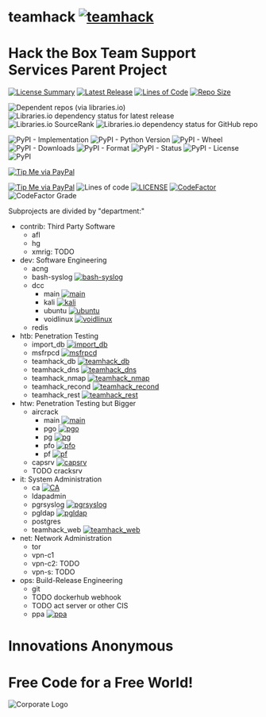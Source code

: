 # teamhack [![teamhack](https://github.com/InnovAnon-Inc/teamhack/actions/workflows/pkgrel.yml/badge.svg)](https://github.com/InnovAnon-Inc/teamhack/actions/workflows/pkgrel.yml)
Hack the Box Team Support Services Parent Project
==========
[![License Summary](https://img.shields.io/github/license/InnovAnon-Inc/teamhack?color=%23FF1100&label=Free%20Code%20for%20a%20Free%20World%21&logo=InnovAnon%2C%20Inc.&logoColor=%23FF1133&style=plastic)](https://tldrlegal.com/license/unlicense#summary)
[![Latest Release](https://img.shields.io/github/commits-since/InnovAnon-Inc/teamhack/latest?color=%23FF1100&include_prereleases&logo=InnovAnon%2C%20Inc.&logoColor=%23FF1133&style=plastic)](https://github.com/InnovAnon-Inc/teamhack/releases/latest)
[![Lines of Code](https://tokei.rs/b1/github/InnovAnon-Inc/teamhack?category=code&color=FF1100&logo=InnovAnon-Inc&logoColor=FF1133&style=plastic)](https://github.com/InnovAnon-Inc/teamhack)
[![Repo Size](https://img.shields.io/github/repo-size/InnovAnon-Inc/teamhack?color=%23FF1100&logo=InnovAnon%2C%20Inc.&logoColor=%23FF1133&style=plastic)](https://github.com/InnovAnon-Inc/teamhack)

![Dependent repos (via libraries.io)](https://img.shields.io/librariesio/dependent-repos/pypi/teamhack?color=FF1100&style=plastic)
![Libraries.io dependency status for latest release](https://img.shields.io/librariesio/release/pypi/teamhack?color=FF1100&style=plastic)
![Libraries.io SourceRank](https://img.shields.io/librariesio/sourcerank/pypi/teamhack?style=plastic)
![Libraries.io dependency status for GitHub repo](https://img.shields.io/librariesio/github/InnovAnon-Inc/teamhack?color=FF1100&logoColor=FF1133&style=plastic)

![PyPI - Implementation](https://img.shields.io/pypi/implementation/teamhack?color=FF1100&logo=InnovAnon-Inc&logoColor=FF1133&style=plastic)
![PyPI - Python Version](https://img.shields.io/pypi/pyversions/teamhack?color=FF1100&logo=InnovAnon-Inc&logoColor=FF1133&style=plastic)
![PyPI - Wheel](https://img.shields.io/pypi/wheel/teamhack?color=FF1100&logo=InnovAnon-Inc&logoColor=FF1133&style=plastic)
![PyPI - Downloads](https://img.shields.io/pypi/dd/teamhack?color=FF1100&logo=InnovAnon-Inc&logoColor=FF1133&style=plastic)
![PyPI - Format](https://img.shields.io/pypi/format/teamhack?color=FF1100&logo=InnovAnon-Inc&logoColor=FF1133&style=plastic)
![PyPI - Status](https://img.shields.io/pypi/status/teamhack?color=FF1100&logo=InnovAnon-Inc&logoColor=FF1133&style=plastic)
![PyPI - License](https://img.shields.io/pypi/l/teamhack?color=FF1100&logo=InnovAnon-Inc&logoColor=FF1133&style=plastic)
![PyPI](https://img.shields.io/pypi/v/teamhack?color=FF1100&logo=InnovAnon-Inc&logoColor=FF1133&style=plastic)

[![Tip Me via PayPal](https://img.shields.io/badge/paypal-donate-FF1100.svg?logo=paypal?logoColor=FF1133)](https://www.paypal.me/InnovAnon)

[![Tip Me via PayPal](https://img.shields.io/badge/PayPal-tip%20me-green.svg?logo=paypal)](https://www.paypal.me/InnovAnon)
![Lines of code](https://img.shields.io/tokei/lines/github/InnovAnon-Inc/teamhack?color=FF1100&logo=InnovAnon-Inc&logoColor=FF1133&style=plastic)
[![LICENSE](https://img.shields.io/badge/license-UNLICENSE-lightgrey.svg)](https://raw.githubusercontent.com/InnovAnon-Inc/teamhack/master/LICENSE)
[![CodeFactor](https://www.codefactor.io/repository/github/InnovAnon-Inc/teamhack/badge)](https://www.codefactor.io/repository/github/InnovAnon-Inc/teamhack)
![CodeFactor Grade](https://img.shields.io/codefactor/grade/github/InnovAnon-Inc/teamhack?color=FF1100&logo=InnovAnon-Inc&logoColor=FF1133&style=plastic)

Subprojects are divided by "department:"
- contrib: Third Party Software
  - afl
  - hg
  - xmrig: TODO
- dev: Software      Engineering
  - acng
  - bash-syslog [![bash-syslog](https://github.com/InnovAnon-Inc/bash-syslog/actions/workflows/pkgrel.yml/badge.svg)](https://github.com/InnovAnon-Inc/bash-syslog/actions/workflows/pkgrel.yml)
  - dcc
    - main [![main](https://github.com/InnovAnon-Inc/dcc/actions/workflows/pkgrel.yml/badge.svg?branch=main)](https://github.com/InnovAnon-Inc/dcc/actions/workflows/pkgrel.yml?branch=main)
    - kali [![kali](https://github.com/InnovAnon-Inc/dcc/actions/workflows/pkgrel.yml/badge.svg?branch=kali)](https://github.com/InnovAnon-Inc/dcc/actions/workflows/pkgrel.yml?branch=kali)
    - ubuntu [![ubuntu](https://github.com/InnovAnon-Inc/dcc/actions/workflows/pkgrel.yml/badge.svg?branch=ubuntu)](https://github.com/InnovAnon-Inc/dcc/actions/workflows/pkgrel.yml?branch=ubuntu)
    - voidlinux [![voidlinux](https://github.com/InnovAnon-Inc/dcc/actions/workflows/pkgrel.yml/badge.svg?branch=voidlinux)](https://github.com/InnovAnon-Inc/dcc/actions/workflows/pkgrel.yml?branch=voidlinux)
  - redis
- htb: Penetration Testing
  - import_db [![import_db](https://github.com/InnovAnon-Inc/import_db/actions/workflows/pkgrel.yml/badge.svg)](https://github.com/InnovAnon-Inc/import_db/actions/workflows/pkgrel.yml)
  - msfrpcd [![msfrpcd](https://github.com/InnovAnon-Inc/msfrpcd/actions/workflows/pkgrel.yml/badge.svg)](https://github.com/InnovAnon-Inc/msfrpcd/actions/workflows/pkgrel.yml)
  - teamhack_db [![teamhack_db](https://github.com/InnovAnon-Inc/teamhack_db/actions/workflows/pkgrel.yml/badge.svg)](https://github.com/InnovAnon-Inc/teamhack_db/actions/workflows/pkgrel.yml)
  - teamhack_dns [![teamhack_dns](https://github.com/InnovAnon-Inc/teamhack_dns/actions/workflows/pkgrel.yml/badge.svg)](https://github.com/InnovAnon-Inc/teamhack_dns/actions/workflows/pkgrel.yml)
  - teamhack_nmap [![teamhack_nmap](https://github.com/InnovAnon-Inc/teamhack_nmap/actions/workflows/pkgrel.yml/badge.svg)](https://github.com/InnovAnon-Inc/teamhack_nmap/actions/workflows/pkgrel.yml)
  - teamhack_recond [![teamhack_recond](https://github.com/InnovAnon-Inc/teamhack_recond/actions/workflows/pkgrel.yml/badge.svg)](https://github.com/InnovAnon-Inc/teamhack_recond/actions/workflows/pkgrel.yml)
  - teamhack_rest [![teamhack_rest](https://github.com/InnovAnon-Inc/teamhack_rest/actions/workflows/pkgrel.yml/badge.svg)](https://github.com/InnovAnon-Inc/teamhack_rest/actions/workflows/pkgrel.yml)
- htw: Penetration Testing but Bigger
  - aircrack
    - main [![main](https://github.com/InnovAnon-Inc/aircrack/actions/workflows/pkgrel.yml/badge.svg?branch=main)](https://github.com/InnovAnon-Inc/aircrack/actions/workflows/pkgrel.yml?branch=main)
    - pgo [![pgo](https://github.com/InnovAnon-Inc/aircrack/actions/workflows/pkgrel.yml/badge.svg?branch=pgo)](https://github.com/InnovAnon-Inc/aircrack/actions/workflows/pkgrel.yml?branch=pgo)
    - pg [![pg](https://github.com/InnovAnon-Inc/aircrack/actions/workflows/pkgrel.yml/badge.svg?branch=pg)](https://github.com/InnovAnon-Inc/aircrack/actions/workflows/pkgrel.yml?branch=pg)
    - pfo [![pfo](https://github.com/InnovAnon-Inc/aircrack/actions/workflows/pkgrel.yml/badge.svg?branch=pfo)](https://github.com/InnovAnon-Inc/aircrack/actions/workflows/pkgrel.yml?branch=pfo)
    - pf [![pf](https://github.com/InnovAnon-Inc/aircrack/actions/workflows/pkgrel.yml/badge.svg?branch=pf)](https://github.com/InnovAnon-Inc/aircrack/actions/workflows/pkgrel.yml?branch=pf)
  - capsrv [![capsrv](https://github.com/InnovAnon-Inc/capsrv/actions/workflows/pkgrel.yml/badge.svg)](https://github.com/InnovAnon-Inc/capsrv/actions/workflows/pkgrel.yml)
  - TODO cracksrv
- it:  System  Administration
  - ca [![CA](https://github.com/InnovAnon-Inc/CA/actions/workflows/pkgrel.yml/badge.svg)](https://github.com/InnovAnon-Inc/CA/actions/workflows/pkgrel.yml)
  - ldapadmin
  - pgrsyslog [![pgrsyslog](https://github.com/InnovAnon-Inc/pgrsyslog/actions/workflows/pkgrel.yml/badge.svg)](https://github.com/InnovAnon-Inc/pgrsyslog/actions/workflows/pkgrel.yml)
  - pgldap [![pgldap](https://github.com/InnovAnon-Inc/pgldap/actions/workflows/pkgrel.yml/badge.svg)](https://github.com/InnovAnon-Inc/pgldap/actions/workflows/pkgrel.yml)
  - postgres
  - teamhack_web [![teamhack_web](https://github.com/InnovAnon-Inc/teamhack_web/actions/workflows/pkgrel.yml/badge.svg)](https://github.com/InnovAnon-Inc/teamhack_web/actions/workflows/pkgrel.yml)
- net: Network Administration
  - tor
  - vpn-c1
  - vpn-c2: TODO
  - vpn-s: TODO
- ops: Build-Release Engineering
  - git
  - TODO dockerhub webhook
  - TODO act server or other CIS
  - ppa [![ppa](https://github.com/InnovAnon-Inc/ppa/actions/workflows/repo.yml/badge.svg)](https://github.com/InnovAnon-Inc/ppa/actions/workflows/repo.yml)

# Innovations Anonymous
Free Code for a Free World!
==========
![Corporate Logo](https://innovanon-inc.github.io/assets/images/logo.gif)

